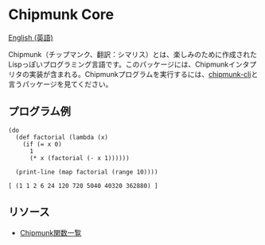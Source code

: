 Chipmunk Core
=============
[English (英語)](README.md)

Chipmunk（チップマンク、翻訳：シマリス）とは、楽しみのために作成されたLispっぽいプログラミング言語です。このパッケージには、Chipmunkインタプリタの実装が含まれる。Chipmunkプログラムを実行するには、[chipmunk-cli](https://github.com/escamilla/chipmunk-cli)と言うパッケージを見てください。

プログラム例
------
```
(do
  (def factorial (lambda (x)
    (if (= x 0)
      1
      (* x (factorial (- x 1))))))

  (print-line (map factorial (range 10))))

[ (1 1 2 6 24 120 720 5040 40320 362880) ]
```

リソース
----
- [Chipmunk関数一覧](docs/functions.jp.md)

